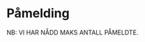 # Påmelding

NB: VI HAR NÅDD MAKS ANTALL PÅMELDTE. 

<!-- 
Påmeldingen åpnet **4.april.2018 - kl. 12.00**

- For at du skal kunne være godt forberedt til påmeldingen, kan du lese igjennom spørsmålene du må besvare i registreringen her [(PDF fil med spørsmålene.)](https://drive.google.com/file/d/1OFhvyW5bAlsmxDPQebaYJdeiLF_en0Q9/view?usp=sharing)
- [Lenke til Påmeldingsskjema!](https://goo.gl/forms/glA05tHhhWPP6AlU2)

->